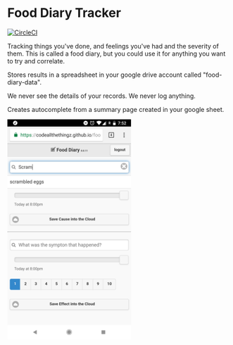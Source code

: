 Food Diary Tracker
===
[![CircleCI](https://circleci.com/gh/codeallthethingz/food-diary-tracker.svg?style=svg)](https://circleci.com/gh/trackallthethingz/food-diary-tracker)

Tracking things you've done, and feelings you've had and the severity of them.  This is called a food diary, but you could use it for anything you 
want to try and correlate.

Stores results in a spreadsheet in your google drive account called "food-diary-data".  

We never see the details of your records.  We never log anything.

Creates autocomplete from a summary page created in your google sheet.

<img src="images/screenshot.png?raw=true" height="500">